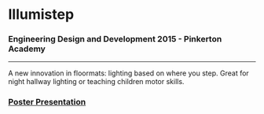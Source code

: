 # Illumistep
### Engineering Design and Development 2015 - Pinkerton Academy
---
A new innovation in floormats: lighting based on where you step. Great for night hallway lighting or teaching children motor skills.

### [Poster Presentation](https://drive.google.com/file/d/0B6o5YtWKk8UMdlRnMGtmSkUtRjQ/view?usp=sharing)
